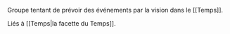 Groupe tentant de prévoir des événements par la vision dans le [[Temps]].

Liés à [[Temps|la facette du Temps]].

